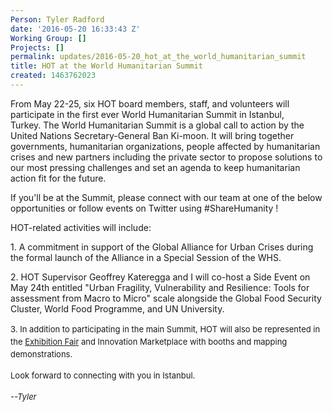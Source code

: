 ```yaml
---
Person: Tyler Radford
date: '2016-05-20 16:33:43 Z'
Working Group: []
Projects: []
permalink: updates/2016-05-20_hot_at_the_world_humanitarian_summit
title: HOT at the World Humanitarian Summit
created: 1463762023
---
```

<p>From May 22-25, six HOT board members, staff, and volunteers will participate in the first ever World Humanitarian Summit in Istanbul, Turkey.&nbsp;The World Humanitarian Summit is a global call to action by the United Nations Secretary-General Ban Ki-moon. It will bring together governments, humanitarian organizations, people affected by humanitarian crises and new partners including the private sector to propose solutions to our most pressing challenges and set an agenda to keep humanitarian action fit for the future.&nbsp;</p><p>If you'll be at the Summit, please connect with our team at one of the below opportunities or follow events on Twitter using #ShareHumanity !</p><p>HOT-related activities will include:</p><p>1. A commitment in support of the Global Alliance for Urban Crises during the formal launch of the Alliance in a Special Session of the WHS.</p><p>2. HOT Supervisor Geoffrey Kateregga and I will co-host a Side Event on May 24th entitled "Urban Fragility, Vulnerability and Resilience: Tools for assessment from Macro to Micro" scale alongside the Global Food Security Cluster, World Food Programme, and UN University.</p><p><span style="font-size: 13.008px; line-height: 1.538em;">3.&nbsp;</span><span style="font-size: 13.008px; line-height: 20.0063px;">In addition to participating in the main Summit, HOT will also be represented in the&nbsp;</span><a style="font-size: 13.008px; line-height: 20.0063px;" href="http://expo.worldhumanitariansummit.org/">Exhibition Fair</a><span style="font-size: 13.008px; line-height: 20.0063px;">&nbsp;and Innovation Marketplace with booths and mapping demonstrations.</span></p><p><span style="font-size: 13.008px; line-height: 20.0063px;">Look forward to connecting with you in Istanbul.</span></p><p><em><span style="font-size: 13.008px; line-height: 20.0063px;">--Tyler</span></em></p><p>&nbsp;</p>

